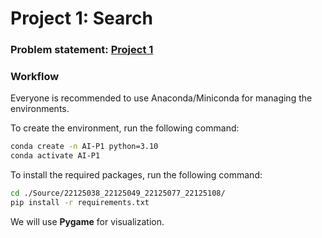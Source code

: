 # Project 1: Search

### Problem statement: [Project 1](Project%201%20-%20Search.pdf)
### Workflow

Everyone is recommended to use Anaconda/Miniconda for managing the environments.

To create the environment, run the following command:
```bash
conda create -n AI-P1 python=3.10
conda activate AI-P1
```

To install the required packages, run the following command:
```bash
cd ./Source/22125038_22125049_22125077_22125108/
pip install -r requirements.txt
```

We will use **Pygame** for visualization.